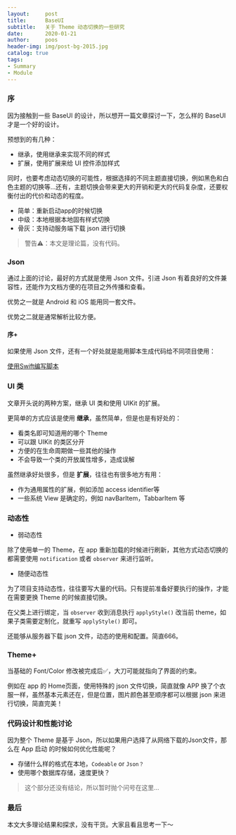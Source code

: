 ```yaml
---
layout:     post
title:      BaseUI
subtitle:   关于 Theme 动态切换的一些研究
date:       2020-01-21
author:     poos
header-img: img/post-bg-2015.jpg
catalog: true
tags:
- Summary
- Module
---
```


### 序

因为接触到一些 BaseUI 的设计，所以想开一篇文章探讨一下，怎么样的 BaseUI 才是一个好的设计。

预想到的有几种：

- 继承，使用继承来实现不同的样式
- 扩展，使用扩展来给 UI 控件添加样式

同时，也要考虑动态切换的可能性，根据选择的不同主题直接切换，例如黑色和白色主题的切换等...还有，主题切换会带来更大的开销和更大的代码复杂度，还要权衡付出的代价和动态的程度。

- 简单：重新启动app的时候切换
- 中级：本地根据本地固有样式切换
- 骨灰：支持动服务端下载 json 进行切换

> 警告⚠️：本文是理论篇，没有代码。

### Json

通过上面的讨论，最好的方式就是使用 Json 文件。引进 Json 有着良好的文件兼容性，还能作为文档方便的在项目之外传播和查看。

优势之一就是 Android 和 iOS 能用同一套文件。

优势之二就是通常解析比较方便。

#### 序+

如果使用 Json 文件，还有一个好处就是能用脚本生成代码给不同项目使用：

[使用Swift编写脚本](https://poos.github.io/2021/02/03/SwfitScript/)

### UI 类

文章开头说的两种方案，继承 UI 类和使用 UIKit 的扩展。

更简单的方式应该是使用 **继承**，虽然简单，但是也是有好处的：

- 看类名即可知道用的哪个 Theme
- 可以跟 UIKit 的类区分开
- 方便的在生命周期做一些其他的操作
- 不会导致一个类的开放属性增多，造成误解

虽然继承好处很多，但是 **扩展**，往往也有很多地方有用：

- 作为通用属性的扩展，例如添加 access identifier等
- 一些系统 View 是确定的，例如 navBarItem，TabbarItem 等


### 动态性

- 弱动态性

除了使用单一的 Theme，在 app 重新加载的时候进行刷新，其他方式动态切换的都需要使用 `notification` 或者 `observer` 来进行监听。


- 随便动态性

为了项目支持动态性，往往要写大量的代码。只有提前准备好要执行的操作，才能在需要更换 Theme 的时候直接切换。

在父类上进行绑定，当 `observer` 收到消息执行 `applyStyle()` 改当前 theme，如果子类需要定制化，就重写 `applyStyle()` 即可。

还能够从服务器下载 json 文件，动态的使用和配置。简直666。


### Theme+

当基础的 Font/Color 修改被完成后✅，大刀可能就指向了界面的约束。

例如在 app 的 Home页面，使用特殊的 json 文件切换，简直就像 APP 换了个衣服一样，虽然基本元素还在，但是位置，图片颜色甚至顺序都可以根据 json 来进行切换，简直完美！


### 代码设计和性能讨论

因为整个 Theme 是基于 Json，所以如果用户选择了从网络下载的Json文件，那么在 App 启动 的时候如何优化性能呢？

- 存储什么样的格式在本地，`Codeable` or `Json？`
- 使用哪个数据库存储，速度更快？

> 这个部分还没有结论，所以暂时抛个问号在这里...

### 最后

本文大多理论结果和探求，没有干货。大家且看且思考一下～

